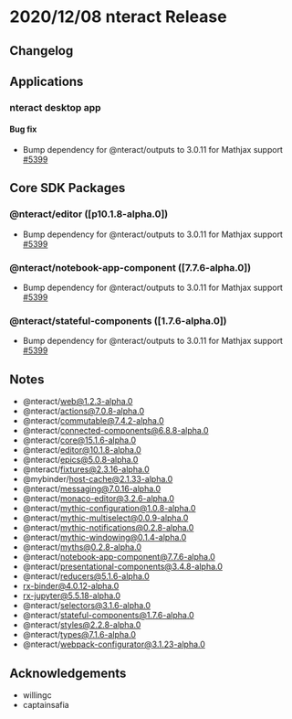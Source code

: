 # 2020/12/08 nteract Release

## Changelog

## Applications

### nteract desktop app

#### Bug fix

- Bump dependency for @nteract/outputs to 3.0.11 for Mathjax support [#5399](https://github.com/nteract/nteract/pull/5399)


## Core SDK Packages

### @nteract/editor ([p10.1.8-alpha.0])

- Bump dependency for @nteract/outputs to 3.0.11 for Mathjax support [#5399](https://github.com/nteract/nteract/pull/5399)

### @nteract/notebook-app-component ([7.7.6-alpha.0])

- Bump dependency for @nteract/outputs to 3.0.11 for Mathjax support [#5399](https://github.com/nteract/nteract/pull/5399)

### @nteract/stateful-components ([1.7.6-alpha.0])

- Bump dependency for @nteract/outputs to 3.0.11 for Mathjax support [#5399](https://github.com/nteract/nteract/pull/5399)

## Notes

- @nteract/web@1.2.3-alpha.0
- @nteract/actions@7.0.8-alpha.0
- @nteract/commutable@7.4.2-alpha.0
- @nteract/connected-components@6.8.8-alpha.0
- @nteract/core@15.1.6-alpha.0
- @nteract/editor@10.1.8-alpha.0
- @nteract/epics@5.0.8-alpha.0
- @nteract/fixtures@2.3.16-alpha.0
- @mybinder/host-cache@2.1.33-alpha.0
- @nteract/messaging@7.0.16-alpha.0
- @nteract/monaco-editor@3.2.6-alpha.0
- @nteract/mythic-configuration@1.0.8-alpha.0
- @nteract/mythic-multiselect@0.0.9-alpha.0
- @nteract/mythic-notifications@0.2.8-alpha.0
- @nteract/mythic-windowing@0.1.4-alpha.0
- @nteract/myths@0.2.8-alpha.0
- @nteract/notebook-app-component@7.7.6-alpha.0
- @nteract/presentational-components@3.4.8-alpha.0
- @nteract/reducers@5.1.6-alpha.0
- rx-binder@4.0.12-alpha.0
- rx-jupyter@5.5.18-alpha.0
- @nteract/selectors@3.1.6-alpha.0
- @nteract/stateful-components@1.7.6-alpha.0
- @nteract/styles@2.2.8-alpha.0
- @nteract/types@7.1.6-alpha.0
- @nteract/webpack-configurator@3.1.23-alpha.0

## Acknowledgements

- willingc
- captainsafia
